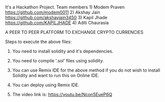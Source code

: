 It's a Hackathon Project. 
Team members 1) Modem Praven    https://github.com/modem0011
             2) Akshay Jain     https://github.com/akshayjain3450
             3) Kapil Jhade     https://github.com/KAPILJHADE
             4) Aditi Chaurasia  

A PEER TO PEER PLATFORM TO EXCHANGE CRYPTO CURRENCIES

Steps to execute the above files:

  1)  You need to install solidity and it's dependencies.

  2)  You need to compile '.sol' files using solidity.

  3)  You can use Remix IDE for the above method if you do not wish to install Solidity and want to run this on Online IDE.

  4)  You can deploy using Remix IDE.

  5) The video link is: https://youtu.be/Ncon5EueP6Q



